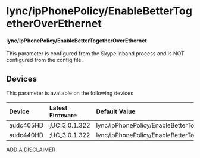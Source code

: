 ﻿---
description: lync/ipPhonePolicy/EnableBetterTogetherOverEthernet
search:
    keywords: ['lync','ipPhonePolicy','EnableBetterTogetherOverEthernet']
---

# lync/ipPhonePolicy/EnableBetterTogetherOverEthernet

#### lync/ipPhonePolicy/EnableBetterTogetherOverEthernet

This parameter is configured from the Skype inband process and is NOT configured from the config file.



## Devices
This parameter is available on the following devices

| Device | Latest Firmware | Default Value |
|:---|:---|:---|
| audc405HD | ;UC_3.0.1.322 | lync/ipPhonePolicy/EnableBetterTogetherOverEthernet=1 
| audc440HD | ;UC_3.0.1.322 | lync/ipPhonePolicy/EnableBetterTogetherOverEthernet=1 

ADD A DISCLAIMER
